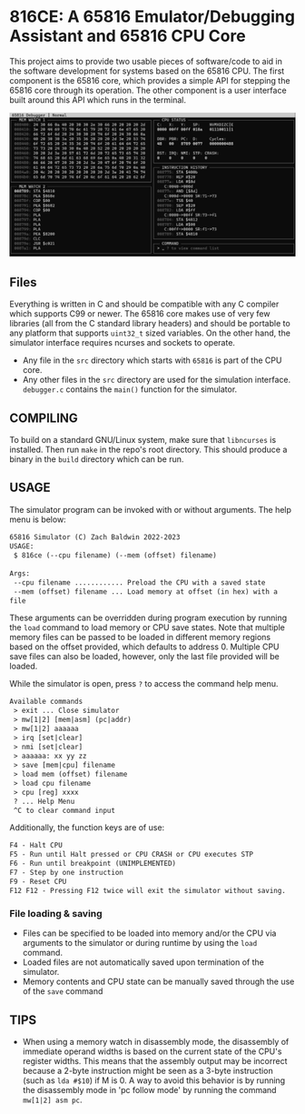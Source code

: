 # 816CE: A 65816 Emulator/Debugging Assistant and 65816 CPU Core

This project aims to provide two usable pieces of software/code to aid in the software development for systems based on the 65816 CPU. The first component is the 65816 core, which provides a simple API for stepping the 65816 core through its operation. The other component is a user interface built around this API which runs in the terminal.

![Screenshot of debugger in operation](./debugger.png)

## Files

Everything is written in C and should be compatible with any C compiler which supports C99 or newer. The 65816 core makes use of very few libraries (all from the C standard library headers) and should be portable to any platform that supports `uint32_t` sized variables. On the other hand, the simulator interface requires ncurses and sockets to operate.

* Any file in the `src` directory which starts with `65816` is part of the CPU core.
* Any other files in the `src` directory are used for the simulation interface. `debugger.c` contains the `main()` function for the simulator.

## COMPILING

To build on a standard GNU/Linux system, make sure that `libncurses` is installed. Then run `make` in the repo's root directory. This should produce a binary in the `build` directory which can be run.

## USAGE

The simulator program can be invoked with or without arguments. The help menu is below:

```
65816 Simulator (C) Zach Baldwin 2022-2023
USAGE:
 $ 816ce (--cpu filename) (--mem (offset) filename)

Args:
 --cpu filename ............ Preload the CPU with a saved state
 --mem (offset) filename ... Load memory at offset (in hex) with a file
```

These arguments can be overridden during program execution by running the `load` command to load memory or CPU save states. Note that multiple memory files can be passed to be loaded in different memory regions based on the offset provided, which defaults to address 0. Multiple CPU save files can also be loaded, however, only the last file provided will be loaded.

While the simulator is open, press `?` to access the command help menu.

```
Available commands
 > exit ... Close simulator
 > mw[1|2] [mem|asm] (pc|addr)
 > mw[1|2] aaaaaa
 > irq [set|clear]
 > nmi [set|clear]
 > aaaaaa: xx yy zz
 > save [mem|cpu] filename
 > load mem (offset) filename
 > load cpu filename
 > cpu [reg] xxxx
 ? ... Help Menu
 ^C to clear command input
```

Additionally, the function keys are of use:

```
F4 - Halt CPU
F5 - Run until Halt pressed or CPU CRASH or CPU executes STP
F6 - Run until breakpoint (UNIMPLEMENTED)
F7 - Step by one instruction
F9 - Reset CPU
F12 F12 - Pressing F12 twice will exit the simulator without saving.
```

### File loading & saving

* Files can be specified to be loaded into memory and/or the CPU via arguments to the simulator or during runtime by using the `load` command.
* Loaded files are not automatically saved upon termination of the simulator.
* Memory contents and CPU state can be manually saved through the use of the `save` command

## TIPS

* When using a memory watch in disassembly mode, the disassembly of immediate operand widths is based on the current state of the CPU's register widths. This means that the assembly output may be incorrect because a 2-byte instruction might be seen as a 3-byte instruction (such as `lda #$10`) if M is 0. A way to avoid this behavior is by running the disassembly mode in 'pc follow mode' by running the command `mw[1|2] asm pc`.

